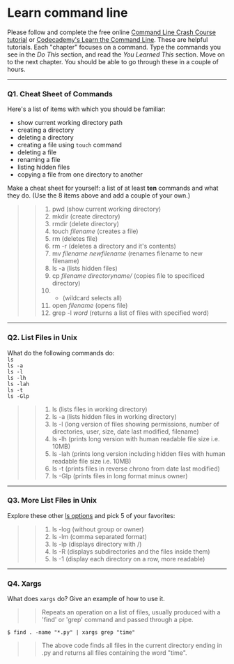 # Learn command line

Please follow and complete the free online [Command Line Crash Course
tutorial](https://web.archive.org/web/20160708171659/http://cli.learncodethehardway.org/book/) or [Codecademy's Learn the Command Line](https://www.codecademy.com/learn/learn-the-command-line). These are helpful tutorials. Each "chapter" focuses on a command. Type the commands you see in the _Do This_ section, and read the _You Learned This_ section. Move on to the next chapter. You should be able to go through these in a couple of hours.

---

### Q1.  Cheat Sheet of Commands  

Here's a list of items with which you should be familiar:  
* show current working directory path
* creating a directory
* deleting a directory
* creating a file using `touch` command
* deleting a file
* renaming a file
* listing hidden files
* copying a file from one directory to another

Make a cheat sheet for yourself: a list of at least **ten** commands and what they do.  (Use the 8 items above and add a couple of your own.)  

>> 1. pwd (show current working directory)
>> 2. mkdir (create directory)
>> 3. rmdir (delete directory)
>> 4. touch *filename* (creates a file)
>> 5. rm (deletes file)
>> 6. rm -r (deletes a directory and it's contents)
>> 7. mv *filename* *newfilename* (renames filename to new filename)
>> 8. ls -a (lists hidden files)
>> 9. cp *filename* *directoryname/* (copies file to specificed directory)
>> 10. * (wildcard selects all)
>> 11. open *filename* (opens file)
>> 12. grep -l *word* (returns a list of files with specified word)


---

### Q2.  List Files in Unix   

What do the following commands do:  
`ls`  
`ls -a`  
`ls -l`  
`ls -lh`  
`ls -lah`  
`ls -t`  
`ls -Glp`  

>> 1. ls (lists files in working directory)
>> 2. ls -a (lists hidden files in working directory)
>> 3. ls -l (long version of files showing permissions, number of directories, user, size, date last modified, filename)
>> 4. ls -lh (prints long version with human readable file size i.e. 10MB)
>> 5. ls -lah (prints long version including hidden files with human readable file size i.e. 10MB)
>> 6. ls -t (prints files in reverse chrono from date last modified)
>> 7. ls -Glp (prints files in long format minus owner)
---

### Q3.  More List Files in Unix  

Explore these other [ls options](http://www.techonthenet.com/unix/basic/ls.php) and pick 5 of your favorites:

>> 1. ls -log (without group or owner)
>> 2. ls -lm (comma separated format)
>> 3. ls -lp (displays directory with /)
>> 4. ls -R (displays subdirectories and the files inside them)
>> 5. ls -1 (display each directory on a row, more readable)

---

### Q4.  Xargs   

What does `xargs` do? Give an example of how to use it.

>> Repeats an operation on a list of files, usually produced with a 'find' or 'grep' command and passed through a pipe.

```console
$ find . -name "*.py" | xargs grep "time"
```

>> The above code finds all files in the current directory ending in .py and returns all files containing the word "time".

 

